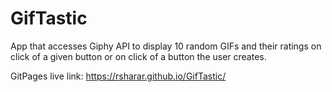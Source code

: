 # GifTastic
App that accesses Giphy API to display 10 random GIFs and their ratings on click of a given button or on click of a button the user creates.


GitPages live link:
https://rsharar.github.io/GifTastic/

